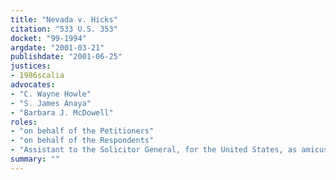 ```yaml
---
title: "Nevada v. Hicks"
citation: "533 U.S. 353"
docket: "99-1994"
argdate: "2001-03-21"
publishdate: "2001-06-25"
justices:
- 1986scalia
advocates:
- "C. Wayne Howle"
- "S. James Anaya"
- "Barbara J. McDowell"
roles:
- "on behalf of the Petitioners"
- "on behalf of the Respondents"
- "Assistant to the Solicitor General, for the United States, as amicus curiae, supporting affirmance"
summary: ""
---
```


